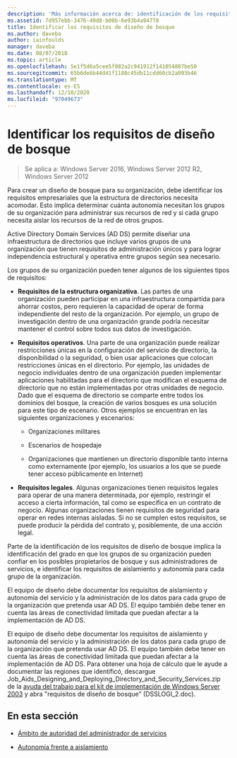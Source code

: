 ```yaml
---
description: 'Más información acerca de: identificación de los requisitos de diseño de bosque'
ms.assetid: 7d957ebb-3476-49d8-b00b-6e93b4a94778
title: Identificar los requisitos de diseño de bosque
ms.author: daveba
author: iainfoulds
manager: daveba
ms.date: 08/07/2018
ms.topic: article
ms.openlocfilehash: 5e1f5d6a5cee5f082a2c941912f141054887be50
ms.sourcegitcommit: 65b6de6b44d41f1180c45db11cdd60cb2a093b46
ms.translationtype: MT
ms.contentlocale: es-ES
ms.lasthandoff: 12/10/2020
ms.locfileid: "97049673"
---
```

# <a name="identifying-forest-design-requirements"></a>Identificar los requisitos de diseño de bosque

> Se aplica a: Windows Server 2016, Windows Server 2012 R2, Windows Server 2012

Para crear un diseño de bosque para su organización, debe identificar los requisitos empresariales que la estructura de directorios necesita acomodar. Esto implica determinar cuánta autonomía necesitan los grupos de su organización para administrar sus recursos de red y si cada grupo necesita aislar los recursos de la red de otros grupos.

Active Directory Domain Services (AD DS) permite diseñar una infraestructura de directorios que incluye varios grupos de una organización que tienen requisitos de administración únicos y para lograr independencia estructural y operativa entre grupos según sea necesario.

Los grupos de su organización pueden tener algunos de los siguientes tipos de requisitos:

- **Requisitos de la estructura organizativa**. Las partes de una organización pueden participar en una infraestructura compartida para ahorrar costos, pero requieren la capacidad de operar de forma independiente del resto de la organización. Por ejemplo, un grupo de investigación dentro de una organización grande podría necesitar mantener el control sobre todos sus datos de investigación.

- **Requisitos operativos**. Una parte de una organización puede realizar restricciones únicas en la configuración del servicio de directorio, la disponibilidad o la seguridad, o bien usar aplicaciones que colocan restricciones únicas en el directorio. Por ejemplo, las unidades de negocio individuales dentro de una organización pueden implementar aplicaciones habilitadas para el directorio que modifican el esquema de directorio que no están implementadas por otras unidades de negocio. Dado que el esquema de directorio se comparte entre todos los dominios del bosque, la creación de varios bosques es una solución para este tipo de escenario. Otros ejemplos se encuentran en las siguientes organizaciones y escenarios:

    - Organizaciones militares

    - Escenarios de hospedaje

    - Organizaciones que mantienen un directorio disponible tanto interna como externamente (por ejemplo, los usuarios a los que se puede tener acceso públicamente en Internet)

- **Requisitos legales**. Algunas organizaciones tienen requisitos legales para operar de una manera determinada, por ejemplo, restringir el acceso a cierta información, tal como se especifica en un contrato de negocio. Algunas organizaciones tienen requisitos de seguridad para operar en redes internas aisladas. Si no se cumplen estos requisitos, se puede producir la pérdida del contrato y, posiblemente, de una acción legal.

Parte de la identificación de los requisitos de diseño de bosque implica la identificación del grado en que los grupos de su organización pueden confiar en los posibles propietarios de bosque y sus administradores de servicios, e identificar los requisitos de aislamiento y autonomía para cada grupo de la organización.

El equipo de diseño debe documentar los requisitos de aislamiento y autonomía del servicio y la administración de los datos para cada grupo de la organización que pretenda usar AD DS. El equipo también debe tener en cuenta las áreas de conectividad limitada que puedan afectar a la implementación de AD DS.

El equipo de diseño debe documentar los requisitos de aislamiento y autonomía del servicio y la administración de los datos para cada grupo de la organización que pretenda usar AD DS. El equipo también debe tener en cuenta las áreas de conectividad limitada que puedan afectar a la implementación de AD DS. Para obtener una hoja de cálculo que le ayude a documentar las regiones que identificó, descargue Job_Aids_Designing_and_Deploying_Directory_and_Security_Services.zip de la [ayuda del trabajo para el kit de implementación de Windows Server 2003](https://microsoft.com/download/details.aspx?id=9608) y abra "requisitos de diseño de bosque" (DSSLOGI_2.doc).

## <a name="in-this-section"></a>En esta sección

- [Ámbito de autoridad del administrador de servicios](../../ad-ds/plan/Service-Administrator-Scope-of-Authority.md)

- [Autonomía frente a aislamiento](../../ad-ds/plan/Autonomy-vs.-Isolation.md)
